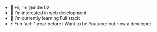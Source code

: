- 👋 Hi, I’m @inder02
- 👀 I’m interested in web development
- 🌱 I’m currently learning Full stack
- ⚡ Fun fact: 1 year before i Want to be Youtuber but now a developer

<!---
inder02/inder02 is a ✨ special ✨ repository because its `README.md` (this file) appears on your GitHub profile.
You can click the Preview link to take a look at your changes.
--->

